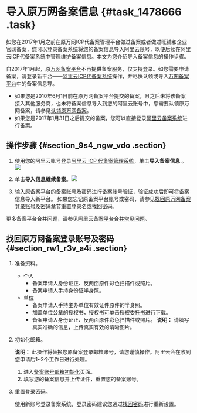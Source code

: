 # 导入原万网备案信息 {#task_1478666 .task}

如您在2017年1月之前在原万网ICP代备案管理平台做过备案或者做过旺铺和企业官网备案，您可以登录备案系统将您的备案信息导入阿里云账号，以便后续在阿里云ICP代备案系统中管理维护备案信息。本文为您介绍导入备案信息的操作步骤。

自2017年1月起，原[万网备案平台](http://beian.aliyun.com/account/login.htm)不再提供备案服务，仅支持登录。如您需要申请备案，请登录新平台——[阿里云ICP代备案系统](https://beian.aliyun.com/)操作，并尽快认领或导入[万网备案平台](http://beian.aliyun.com/account/login.htm)中的备案信息导。

-   如果您是2010年6月1日前在原万网备案平台提交的备案，且之后未将该备案接入其他服务商，也未将备案信息导入到您的阿里云账号中，您需要认领原万网备案，请参见[认领原万网备案](cn.zh-CN/管理查看ICP备案信息/原万网ICP备案信息导入阿里云/认领原万网备案.md#)。
-   如果您是2017年1月31日之后提交的备案，您可以直接登录[阿里云备案系统](https://beian.aliyun.com/order/selfBaIndex.htm)进行备案。

## 操作步骤 {#section_9s4_ngw_vdo .section}

1.  使用您的阿里云账号登录[阿里云 ICP 代备案管理系统](http://beian.aliyun.com/)，单击**导入备案信息** 。 ![](http://static-aliyun-doc.oss-cn-hangzhou.aliyuncs.com/assets/img/14212/156465074850737_zh-CN.png)


2.  单击**导入信息继续备案**。![](http://static-aliyun-doc.oss-cn-hangzhou.aliyuncs.com/assets/img/14212/156465074850738_zh-CN.png)


3.  输入原备案平台的备案账号及密码进行备案账号验证，验证成功后即可将备案信息导入新平台。 如果您忘记原备案平台账号或密码，请参见[找回原万网备案登录账号及密码](#section_rw1_r3v_a4i)章节重置登录名或找回密码。

更多备案平台合并问题，请参见[阿里云备案平台合并常见问题](cn.zh-CN/管理查看ICP备案信息/原万网ICP备案信息导入阿里云/备案平台合并FAQ.md#)。

## 找回原万网备案登录账号及密码 {#section_rw1_r3v_a4i .section}

1.  准备资料。 

    -   个人
        -   备案申请人身份证正、反两面原件彩色扫描件或照片。
        -   备案申请人手持身份证半身照。
    -   单位
        -   备案申请人手持主办单位有效证件原件的半身照。
        -   加盖单位公章的授权书，授权书可单击[授权委托书](https://beian.aliyun.com/account/downloadChangeLoginSqs.do)进行下载。
        -   备案申请人身份证正、反两面原件彩色扫描件或照片。
    **说明：** 请填写真实准确的信息，上传真实有效的清晰图片。

2.  初始化邮箱。 

    **说明：** 此操作将替换您原备案登录邮箱账号，请您谨慎操作。阿里云会在收到您申请后1~2个工作日进行处理。

    1.  进入[备案账号邮箱初始化](https://beian.aliyun.com/account/changeLoginName.htm)页面。
    2.  填写您的备案信息并上传证件，重置您的备案账号。
3.  重置登录密码。 

    使用新账号登录备案系统，登录密码建议您通过[找回密码](https://beian.aliyun.com/account/find_pwd)进行重新设置。


